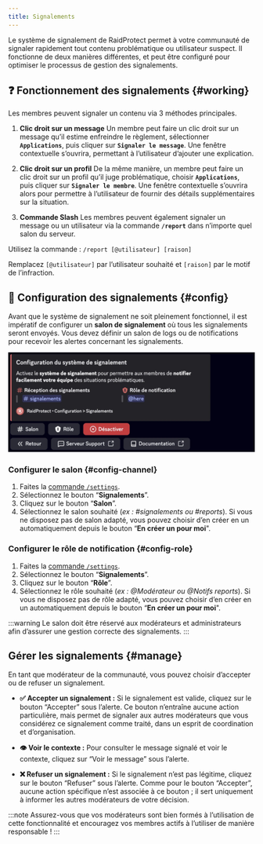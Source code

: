 ```yaml
---
title: Signalements
---
```


Le système de signalement de RaidProtect permet à votre communauté de signaler rapidement tout contenu problématique ou utilisateur suspect. Il fonctionne de deux manières différentes, et peut être configuré pour optimiser le processus de gestion des signalements.

## ❓ Fonctionnement des signalements {#working}
Les membres peuvent signaler un contenu via 3 méthodes principales.

1. **Clic droit sur un message** 
Un membre peut faire un clic droit sur un message qu’il estime enfreindre le règlement, sélectionner **`Applications`**, puis cliquer sur **`Signaler le message`**. Une fenêtre contextuelle s’ouvrira, permettant à l’utilisateur d’ajouter une explication.

2. **Clic droit sur un profil** 
De la même manière, un membre peut faire un clic droit sur un profil qu’il juge problématique, choisir **`Applications`**, puis cliquer sur **`Signaler le membre`**. Une fenêtre contextuelle s’ouvrira alors pour permettre à l’utilisateur de fournir des détails supplémentaires sur la situation.

3. **Commande Slash** 
Les membres peuvent également signaler un message ou un utilisateur via la commande **`/report`** dans n’importe quel salon du serveur.

Utilisez la commande : ```/report [@utilisateur] [raison]```

Remplacez `[@utilisateur]` par l’utilisateur souhaité et `[raison]` par le motif de l’infraction.

## 🚩 Configuration des signalements {#config}

Avant que le système de signalement ne soit pleinement fonctionnel, il est impératif de configurer un **salon de signalement** où tous les signalements seront envoyés. Vous devez définir un salon de logs ou de notifications pour recevoir les alertes concernant les signalements.

![Capture d'écran paramètre signalements](../assets/rp-settings-reports.webp)

### Configurer le salon {#config-channel}

1. Faites la [commande `/settings`](../setup.md#settings).
2. Sélectionnez le bouton “**Signalements**”.
3. Cliquez sur le bouton “**Salon**”.
4. Sélectionnez le salon souhaité (_ex : #signalements ou #reports_). 
Si vous ne disposez pas de salon adapté, vous pouvez choisir d’en créer en un automatiquement depuis le bouton “**En créer un pour moi**".

### Configurer le rôle de notification {#config-role}

1. Faites la [commande `/settings`](../setup.md#settings).
2. Sélectionnez le bouton “**Signalements**”.
3. Cliquez sur le bouton “**Rôle**”.
4. Sélectionnez le rôle souhaité (_ex : @Modérateur ou @Notifs reports_). 
Si vous ne disposez pas de rôle adapté, vous pouvez choisir d’en créer en un automatiquement depuis le bouton “**En créer un pour moi**".

:::warning
Le salon doit être réservé aux modérateurs et administrateurs afin d’assurer une gestion correcte des signalements.
:::

## Gérer les signalements {#manage}

En tant que modérateur de la communauté, vous pouvez choisir d’accepter ou de refuser un signalement.

- **✅ Accepter un signalement :** Si le signalement est valide, cliquez sur le bouton “Accepter” sous l’alerte. Ce bouton n’entraîne aucune action particulière, mais permet de signaler aux autres modérateurs que vous considérez ce signalement comme traité, dans un esprit de coordination et d’organisation.

- **👁️ Voir le contexte :** Pour consulter le message signalé et voir le contexte, cliquez sur “Voir le message” sous l’alerte.

- **❌ Refuser un signalement :** Si le signalement n’est pas légitime, cliquez sur le bouton “Refuser” sous l’alerte. Comme pour le bouton “Accepter”, aucune action spécifique n’est associée à ce bouton ; il sert uniquement à informer les autres modérateurs de votre décision.

:::note
Assurez-vous que vos modérateurs sont bien formés à l’utilisation de cette fonctionnalité et encouragez vos membres actifs à l’utiliser de manière responsable ! 
:::